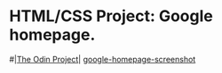 
# HTML/CSS Project: Google homepage.
#|[The Odin Project](http://www.theodinproject.com/web-development-101/html-css?ref=lnav)|
[google-homepage-screenshot](https://cloud.githubusercontent.com/assets/8753430/14939379/e2ec2526-0ef8-11e6-9b8d-e1b39f691ead.png)
